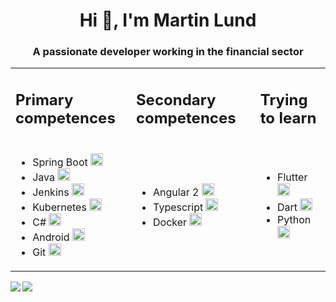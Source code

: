 <h1 align="center">Hi 👋, I'm Martin Lund</h1>
<h3 align="center">A passionate developer working in the financial sector</h3>


<table align="center" style = "width:100%" >
    <tr>
        <td>
            <h2>Primary competences</h2>
        </td>
        <td>
            <h2>Secondary competences</h2>
        </td>
        <td>
            <h2>Trying to learn</h2>
        </td>
    </tr>
    <tr>
        <td>
            <ul>
              <li>Spring Boot <img src="https://www.vectorlogo.zone/logos/springio/springio-icon.svg" alt="spring" width="20" height="20"/> </li>
              <li>Java <img src="https://devicons.github.io/devicon/devicon.git/icons/java/java-original-wordmark.svg" alt="java" width="20" height="20"/> </li>
              <li>Jenkins <img src="https://www.vectorlogo.zone/logos/jenkins/jenkins-icon.svg" alt="jenkins" width="20" height="20"/> </li>
              <li>Kubernetes <img src="https://www.vectorlogo.zone/logos/kubernetes/kubernetes-icon.svg" alt="kubernetes" width="20" height="20"/> </li>
              <li>C# <img src="https://devicons.github.io/devicon/devicon.git/icons/csharp/csharp-original.svg" alt="csharp" width="20" height="20"/> </li>
              <li>Android <img src="https://devicons.github.io/devicon/devicon.git/icons/android/android-original-wordmark.svg" alt="android" width="20" height="20"/> </li>
              <li>Git <img src="https://www.vectorlogo.zone/logos/git-scm/git-scm-icon.svg" alt="git width="20" height="20"/> </li>
            </ul>
        </td>
        <td>
            <ul>
              <li>Angular 2 <img src="https://devicons.github.io/devicon/devicon.git/icons/angularjs/angularjs-original.svg" alt="angularjs" width="20" height="20"/> </li>
              <li>Typescript <img src="https://devicons.github.io/devicon/devicon.git/icons/typescript/typescript-original.svg" alt="typescript" width="20" height="20"/> </li>
              <li>Docker <img src="https://devicons.github.io/devicon/devicon.git/icons/docker/docker-original-wordmark.svg" alt="docker" width="20" height="20"/> </li>
            </ul>
        </td>
        <td>
            <ul>
            <li>Flutter <img src="https://www.vectorlogo.zone/logos/flutterio/flutterio-icon.svg" alt="flutter" width="20" height="20"/> </li>
            <li>Dart <img src="https://www.vectorlogo.zone/logos/dartlang/dartlang-icon.svg" alt="dart" width="20" height="20"/> </li>
            <li>Python <img src="https://www.vectorlogo.zone/logos/python/python-icon.svg" alt="jenkins" width="20" height="20"/> </li>
            </ul>
        </td>
    </tr>
</table>

<a href="https://github.com/anuraghazra/github-readme-stats">
  <img align="left" src="https://github-readme-stats.vercel.app/api?username=martinalund&show_icons=true&count_private=true" />
</a>
<a href="https://github.com/anuraghazra/convoychat">
  <img align="left" src="https://github-readme-stats.vercel.app/api/top-langs/?username=martinalund&hide=html" />
</a>
